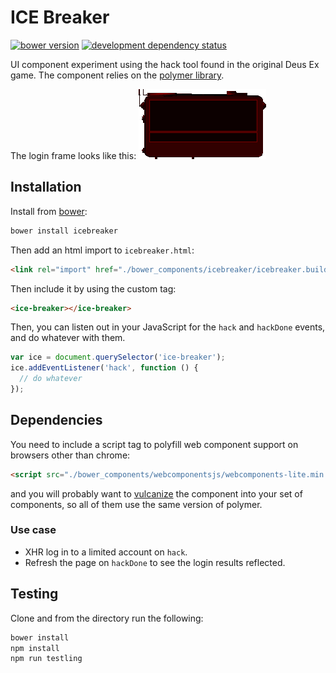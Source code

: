 # ICE Breaker
[![bower version](https://badge.fury.io/bo/icebreaker.svg)](http://badge.fury.io/bo/icebreaker)
[![development dependency status](https://david-dm.org/clux/icebreaker/dev-status.svg)](https://david-dm.org/clux/icebreaker)

UI component experiment using the hack tool found in the original Deus Ex game. The component relies on the [polymer library](http://www.polymer-project.org/).

The login frame looks like this:
![frame!](https://github.com/clux/icebreaker/raw/master/dxice.png)

## Installation
Install from [bower](https://www.npmjs.com/package/bower):

```sh
bower install icebreaker
```

Then add an html import to `icebreaker.html`:

```html
<link rel="import" href="./bower_components/icebreaker/icebreaker.build.html">
```

Then include it by using the custom tag:

```html
<ice-breaker></ice-breaker>
```

Then, you can listen out in your JavaScript for the `hack` and `hackDone` events, and do whatever with them.

```js
var ice = document.querySelector('ice-breaker');
ice.addEventListener('hack', function () {
  // do whatever
});
```

## Dependencies
You need to include a script tag to polyfill web component support on browsers other than chrome:

```html
<script src="./bower_components/webcomponentsjs/webcomponents-lite.min.js"></script>
```

and you will probably want to [vulcanize](https://www.npmjs.com/package/vulcanize) the component into your set of components, so all of them use the same version of polymer.

### Use case

- XHR log in to a limited account on `hack`.
- Refresh the page on `hackDone` to see the login results reflected.

## Testing
Clone and from the directory run the following:

```sh
bower install
npm install
npm run testling
```
